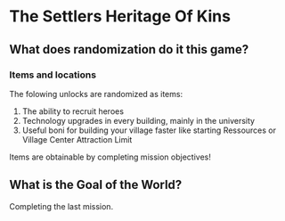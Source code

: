 # The Settlers Heritage Of Kins

## What does randomization do it this game?

### Items and locations

The folowing unlocks are randomized as items:
1. The ability to recruit heroes
2. Technology upgrades in every building, mainly in the university
3. Useful boni for building your village faster like starting Ressources or Village Center Attraction Limit

Items are obtainable by completing mission objectives!

## What is the Goal of the World?

Completing the last mission.